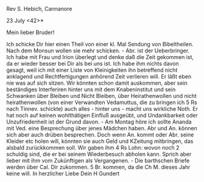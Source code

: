 Rev S. Hebich, Cannanore

 23 July <42>*

Mein lieber Bruder!

Ich schicke Dir hier einen Theil von einer kl. Mal Sendung von Bibeltheilen. Nach dem Monsun wollen sie mehr schicken. - Abr. ist der Ueberbringer. Ich habe mit Frau und Irion überlegt und denke daß die Zeit gekommen ist, da er wieder besser bei Dir als bei uns ist. Ich habe ihm nichts davon gesagt, weil ich mit einer Liste von Kleinigkeiten ihn betreffend nicht anklagend und Rechtfertigungen anhörend Zeit verlieren will. Er läßt eben nie was auf sich sitzen. Wir könnten schon damit auskommen, aber sein beständiges Interferiren hinter uns mit dem Knabeninstitut und sein Schwanken über Bleiben und Nicht Bleiben, über Heirathenwollen und nicht heirathenwollen (von einer Verwandten Vedamuttus, die zu bringen ich 5 Rs nach Tinnev. schickte) auch alles - hinter uns - macht uns wirkliche Noth. Er hat noch auf keinen wohlthätigen Einfluß ausgeübt, und Undankbarkeit oder Unzufriedenheit ist der Grund davon. - Am Montag höre ich sollte Ananda mit Ved. eine Besprechung über jenes Mädchen haben. Abr und An. können sich aber auch drüben besprechen. Doch wenn An. kommt oder Abr. seine Kleider etc holen will, könnten sie auch Geld und KZeitung mitbringen, das alsbald zurückkommen soll. Wir gaben ihm 4 Rs Lohn: wovon noch 2 schuldig sind, die er bei seinem Wiederbesuch abholen kann. Sprich aber lieber mit ihm vom Zukünftigen als Vergangenen. - Die barthschen Briefe werden über Cal. Dir zukommen. 5 Br. kommen, da die Ch M. dieses Jahr keine will.
 In herzlicher Liebe
 Dein H Gundert

